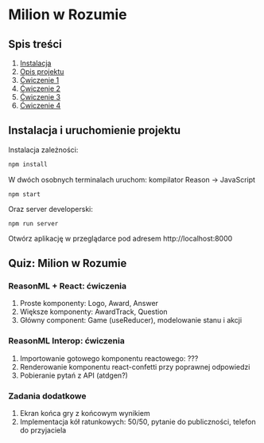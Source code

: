 # Milion w Rozumie

## Spis treści

1. [Instalacja](TODO)
2. [Opis projektu](TODO)
3. [Ćwiczenie 1](TODO)
4. [Ćwiczenie 2](TODO)
5. [Ćwiczenie 3](TODO)
6. [Ćwiczenie 4](TODO)

## Instalacja i uruchomienie projektu

Instalacja zależności:

```sh
npm install
```

W dwóch osobnych terminalach uruchom: kompilator Reason -> JavaScript

```
npm start
```

Oraz server developerski:

```
npm run server
```

Otwórz aplikację w przeglądarce pod adresem http://localhost:8000

## Quiz: Milion w Rozumie

### ReasonML + React: ćwiczenia

1. Proste komponenty: Logo, Award, Answer
2. Większe komponenty: AwardTrack, Question
3. Główny component: Game (useReducer), modelowanie stanu i akcji

### ReasonML Interop: ćwiczenia

1. Importowanie gotowego komponentu reactowego: ???
2. Renderowanie komponentu react-confetti przy poprawnej odpowiedzi
3. Pobieranie pytań z API (atdgen?)

### Zadania dodatkowe

1. Ekran końca gry z końcowym wynikiem
2. Implementacja kół ratunkowych: 50/50, pytanie do publiczności, telefon do przyjaciela
